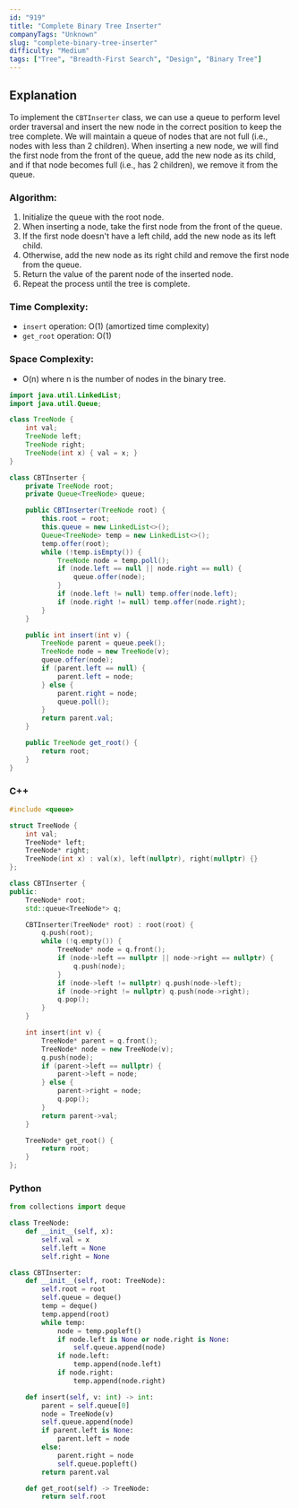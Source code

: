 ```yaml
---
id: "919"
title: "Complete Binary Tree Inserter"
companyTags: "Unknown"
slug: "complete-binary-tree-inserter"
difficulty: "Medium"
tags: ["Tree", "Breadth-First Search", "Design", "Binary Tree"]
---
```


## Explanation
To implement the `CBTInserter` class, we can use a queue to perform level order traversal and insert the new node in the correct position to keep the tree complete. We will maintain a queue of nodes that are not full (i.e., nodes with less than 2 children). When inserting a new node, we will find the first node from the front of the queue, add the new node as its child, and if that node becomes full (i.e., has 2 children), we remove it from the queue.

### Algorithm:
1. Initialize the queue with the root node.
2. When inserting a node, take the first node from the front of the queue.
3. If the first node doesn't have a left child, add the new node as its left child.
4. Otherwise, add the new node as its right child and remove the first node from the queue.
5. Return the value of the parent node of the inserted node.
6. Repeat the process until the tree is complete.

### Time Complexity:
- `insert` operation: O(1) (amortized time complexity)
- `get_root` operation: O(1)

### Space Complexity:
- O(n) where n is the number of nodes in the binary tree.
```java
import java.util.LinkedList;
import java.util.Queue;

class TreeNode {
    int val;
    TreeNode left;
    TreeNode right;
    TreeNode(int x) { val = x; }
}

class CBTInserter {
    private TreeNode root;
    private Queue<TreeNode> queue;

    public CBTInserter(TreeNode root) {
        this.root = root;
        this.queue = new LinkedList<>();
        Queue<TreeNode> temp = new LinkedList<>();
        temp.offer(root);
        while (!temp.isEmpty()) {
            TreeNode node = temp.poll();
            if (node.left == null || node.right == null) {
                queue.offer(node);
            }
            if (node.left != null) temp.offer(node.left);
            if (node.right != null) temp.offer(node.right);
        }
    }

    public int insert(int v) {
        TreeNode parent = queue.peek();
        TreeNode node = new TreeNode(v);
        queue.offer(node);
        if (parent.left == null) {
            parent.left = node;
        } else {
            parent.right = node;
            queue.poll();
        }
        return parent.val;
    }

    public TreeNode get_root() {
        return root;
    }
}
```

### C++
```cpp
#include <queue>

struct TreeNode {
    int val;
    TreeNode* left;
    TreeNode* right;
    TreeNode(int x) : val(x), left(nullptr), right(nullptr) {}
};

class CBTInserter {
public:
    TreeNode* root;
    std::queue<TreeNode*> q;

    CBTInserter(TreeNode* root) : root(root) {
        q.push(root);
        while (!q.empty()) {
            TreeNode* node = q.front();
            if (node->left == nullptr || node->right == nullptr) {
                q.push(node);
            }
            if (node->left != nullptr) q.push(node->left);
            if (node->right != nullptr) q.push(node->right);
            q.pop();
        }
    }

    int insert(int v) {
        TreeNode* parent = q.front();
        TreeNode* node = new TreeNode(v);
        q.push(node);
        if (parent->left == nullptr) {
            parent->left = node;
        } else {
            parent->right = node;
            q.pop();
        }
        return parent->val;
    }

    TreeNode* get_root() {
        return root;
    }
};
```

### Python
```python
from collections import deque

class TreeNode:
    def __init__(self, x):
        self.val = x
        self.left = None
        self.right = None

class CBTInserter:
    def __init__(self, root: TreeNode):
        self.root = root
        self.queue = deque()
        temp = deque()
        temp.append(root)
        while temp:
            node = temp.popleft()
            if node.left is None or node.right is None:
                self.queue.append(node)
            if node.left:
                temp.append(node.left)
            if node.right:
                temp.append(node.right)

    def insert(self, v: int) -> int:
        parent = self.queue[0]
        node = TreeNode(v)
        self.queue.append(node)
        if parent.left is None:
            parent.left = node
        else:
            parent.right = node
            self.queue.popleft()
        return parent.val

    def get_root(self) -> TreeNode:
        return self.root
```